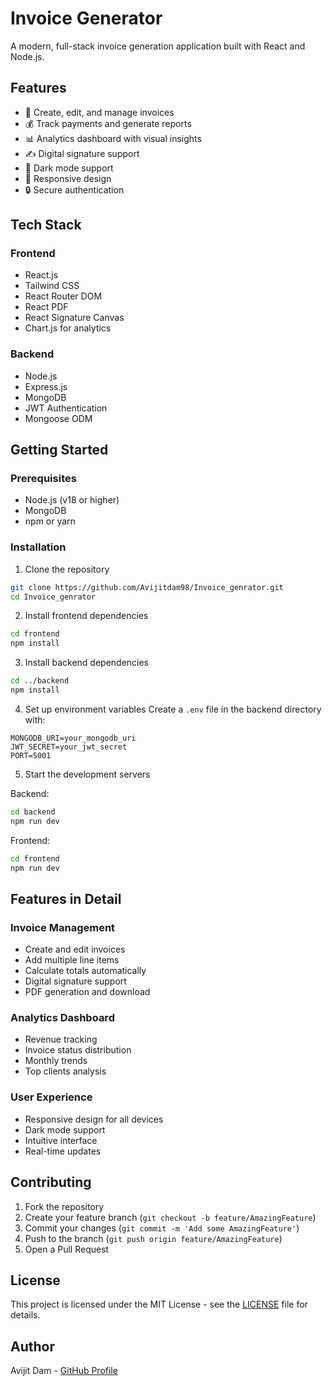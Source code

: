 # Invoice Generator

A modern, full-stack invoice generation application built with React and Node.js.

## Features

- 🧾 Create, edit, and manage invoices
- 💰 Track payments and generate reports
- 📊 Analytics dashboard with visual insights
- ✍️ Digital signature support
- 🌙 Dark mode support
- 📱 Responsive design
- 🔒 Secure authentication

## Tech Stack

### Frontend
- React.js
- Tailwind CSS
- React Router DOM
- React PDF
- React Signature Canvas
- Chart.js for analytics

### Backend
- Node.js
- Express.js
- MongoDB
- JWT Authentication
- Mongoose ODM

## Getting Started

### Prerequisites
- Node.js (v18 or higher)
- MongoDB
- npm or yarn

### Installation

1. Clone the repository
```bash
git clone https://github.com/Avijitdam98/Invoice_genrator.git
cd Invoice_genrator
```

2. Install frontend dependencies
```bash
cd frontend
npm install
```

3. Install backend dependencies
```bash
cd ../backend
npm install
```

4. Set up environment variables
Create a `.env` file in the backend directory with:
```env
MONGODB_URI=your_mongodb_uri
JWT_SECRET=your_jwt_secret
PORT=5001
```

5. Start the development servers

Backend:
```bash
cd backend
npm run dev
```

Frontend:
```bash
cd frontend
npm run dev
```

## Features in Detail

### Invoice Management
- Create and edit invoices
- Add multiple line items
- Calculate totals automatically
- Digital signature support
- PDF generation and download

### Analytics Dashboard
- Revenue tracking
- Invoice status distribution
- Monthly trends
- Top clients analysis

### User Experience
- Responsive design for all devices
- Dark mode support
- Intuitive interface
- Real-time updates

## Contributing

1. Fork the repository
2. Create your feature branch (`git checkout -b feature/AmazingFeature`)
3. Commit your changes (`git commit -m 'Add some AmazingFeature'`)
4. Push to the branch (`git push origin feature/AmazingFeature`)
5. Open a Pull Request

## License

This project is licensed under the MIT License - see the [LICENSE](LICENSE) file for details.

## Author

Avijit Dam - [GitHub Profile](https://github.com/Avijitdam98)
